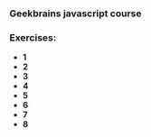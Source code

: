 ### Geekbrains javascript course

### Exercises:
- **1**
- **2**
- **3**
- **4**
- **5**
- **6**
- **7**
- **8**
